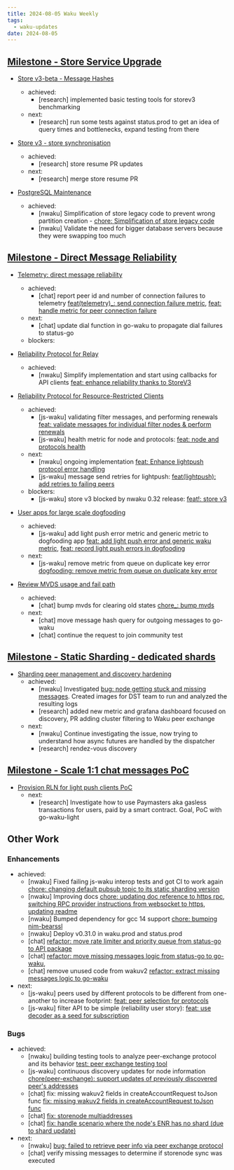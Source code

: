 ```yaml
---
title: 2024-08-05 Waku Weekly
tags:
  - waku-updates
date: 2024-08-05
---
```


## [Milestone - Store Service Upgrade](https://github.com/waku-org/pm/milestone/28)

- [Store v3-beta - Message Hashes](https://github.com/waku-org/pm/issues/131)
  - achieved:
    - [research] implemented basic testing tools for storev3 benchmarking
  - next:
    - [research] run some tests against status.prod to get an idea of query times and bottlenecks, expand testing from there

- [Store v3 - store synchronisation](https://github.com/waku-org/pm/issues/132)
  - achieved:
    - [research] store resume PR updates
  - next:
    - [research] merge store resume PR

- [PostgreSQL Maintenance](https://github.com/waku-org/pm/issues/119)
  - achieved:
    - [nwaku] Simplification of store legacy code to prevent wrong partition creation - [chore: Simplification of store legacy code](https://github.com/waku-org/nwaku/pull/2931)
    - [nwaku] Validate the need for bigger database servers because they were swapping too much


## [Milestone - Direct Message Reliability](https://github.com/waku-org/pm/milestone/29)

- [Telemetry: direct message reliability](https://github.com/waku-org/pm/issues/182)
  - achieved:
    - [chat] report peer id and number of connection failures to telemetry [feat(telemetry)_: send connection failure metric](https://github.com/status-im/status-go/pull/5518), [feat: handle metric for peer connection failure](https://github.com/status-im/telemetry/pull/27)
  - next:
    - [chat] update dial function in go-waku to propagate dial failures to status-go
  - blockers:

- [Reliability Protocol for Relay](https://github.com/waku-org/pm/issues/184)
  - achieved:
    - [nwaku] Simplify implementation and start using callbacks for API clients [feat: enhance reliability thanks to StoreV3](https://github.com/waku-org/nwaku/issues/2819)

- [Reliability Protocol for Resource-Restricted Clients](https://github.com/waku-org/pm/issues/186)
  - achieved:
    - [js-waku] validating filter messages, and performing renewals [feat: validate messages for individual filter nodes & perform renewals](https://github.com/waku-org/js-waku/pull/2057)
    - [js-waku] health metric for node and protocols: [feat: node and protocols health](https://github.com/waku-org/js-waku/pull/2080)
  - next:
    - [nwaku] ongoing implementation [feat: Enhance lightpush protocol error handling](https://github.com/waku-org/nwaku/issues/2722)
    - [js-waku] message send retries for lightpush: [feat(lightpush): add retries to failing peers](https://github.com/waku-org/js-waku/issues/2069)
  - blockers:
    - [js-waku] store v3 blocked by nwaku 0.32 release: [feat!: store v3](https://github.com/waku-org/js-waku/pull/2036)

- [User apps for large scale dogfooding](https://github.com/waku-org/pm/issues/188)
  - achieved:
    - [js-waku] add light push error metric and generic metric to dogfooding app [feat: add light push error and generic waku metric](https://github.com/status-im/telemetry/pull/33), [feat: record light push errors in dogfooding](https://github.com/waku-org/lab.waku.org/pull/79)
  - next:
    - [js-waku] remove metric from queue on duplicate key error [dogfooding: remove metric from queue on duplicate key error](https://github.com/waku-org/lab.waku.org/issues/82)

- [Review MVDS usage and fail path](https://github.com/waku-org/pm/issues/189)
  - achieved:
    - [chat] bump mvds for clearing old states [chore_: bump mvds](https://github.com/status-im/status-go/pull/5623)
  - next:
    - [chat] move message hash query for outgoing messages to go-waku
    - [chat] continue the request to join community test

## [Milestone - Static Sharding - dedicated shards](https://github.com/waku-org/pm/milestone/31)

- [Sharding peer management and discovery hardening](https://github.com/waku-org/pm/issues/172)
  - achieved:
    - [nwaku] Investigated [bug: node getting stuck and missing messages](https://github.com/waku-org/nwaku/issues/2921). Created images for DST team to run and analyzed the resulting logs
    - [research]  added new metric and grafana dashboard focused on discovery, PR adding cluster filtering to Waku peer exchange
  - next:
    - [nwaku] Continue investigating the issue, now trying to understand how async futures are handled by the dispatcher
    - [research] rendez-vous discovery

## [Milestone - Scale 1:1 chat messages PoC](https://github.com/waku-org/pm/milestone/35)

- [Provision RLN for light push clients PoC](https://github.com/waku-org/pm/issues/206)
  - next:
    - [research] Investigate how to use Paymasters aka gasless transactions for users, paid by a smart contract. Goal, PoC with go-waku-light

## Other Work

### Enhancements

- achieved:
  - [nwaku] Fixed failing js-waku interop tests and got CI to work again [chore: changing default pubsub topic to its static sharding version](https://github.com/waku-org/js-waku/pull/2083)
  - [nwaku] Improving docs [chore: updating doc reference to https rpc](https://github.com/waku-org/nwaku/pull/2937), [switching RPC provider instructions from websocket to https](https://github.com/waku-org/docs.waku.org/pull/205), [updating readme](https://github.com/waku-org/nwaku-compose/pull/109)
  - [nwaku] Bumped dependency for gcc 14 support [chore: bumping nim-bearssl](https://github.com/waku-org/nwaku/pull/2936)
  - [nwaku] Deploy v0.31.0 in waku.prod and status.prod
  - [chat] [refactor: move rate limiter and priority queue from status-go to API package](https://github.com/waku-org/go-waku/pull/1171)
  - [chat] [refactor: move missing messages logic from status-go to go-waku](https://github.com/waku-org/go-waku/pull/1174), [](https://github.com/status-im/status-go/pull/5638)
  - [chat] remove unused code from wakuv2 [refactor: extract missing messages logic to go-waku](https://github.com/status-im/status-go/pull/5651)
- next:
  - [js-waku] peers used by different protocols to be different from one-another to increase footprint: [feat: peer selection for protocols](https://github.com/waku-org/js-waku/issues/2074)
  - [js-waku] filter API to be simple (reliability user story): [feat: use decoder as a seed for subscription](https://github.com/waku-org/js-waku/issues/2034)


### Bugs

- achieved:
  - [nwaku] building testing tools to analyze peer-exchange protocol and its behavior [test: peer exchange testing tool](https://github.com/waku-org/nwaku/pull/2940)
  - [js-waku] continuous discovery updates for node information [chore(peer-exchange): support updates of previously discovered peer's addresses](https://github.com/waku-org/js-waku/issues/2051)
  - [chat] fix: missing wakuv2 fields in createAccountRequest toJson func [fix: missing wakuv2 fields in createAccountRequest toJson func](https://github.com/status-im/status-desktop/pull/15876)
  - [chat] [fix: storenode multiaddresses](https://github.com/status-im/status-go/pull/5630)
  - [chat] [fix: handle scenario where the node's ENR has no shard (due to shard update)](https://github.com/waku-org/go-waku/pull/1176)
- next:
  - [nwaku] [bug: failed to retrieve peer info via peer exchange protocol](https://github.com/waku-org/nwaku/issues/2875)
  - [chat] verify missing messages to determine if storenode sync was executed
